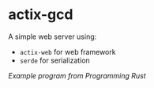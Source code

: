 # actix-gcd

A simple web server using:

- `actix-web` for web framework
- `serde` for serialization

*Example program from Programming Rust*
